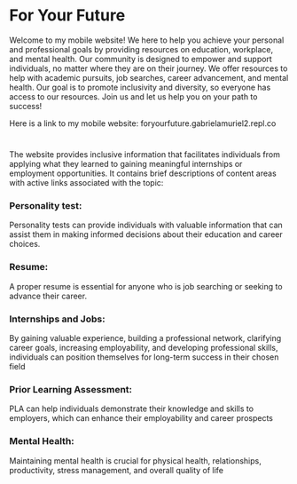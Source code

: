 # For Your Future
Welcome to my mobile website! We here to help you achieve your personal and professional goals by providing resources on education, workplace, and mental health. Our community is designed to empower and support individuals, no matter where they are on their journey. We offer resources to help with academic pursuits, job searches, career advancement, and mental health. Our goal is to promote inclusivity and diversity, so everyone has access to our resources. Join us and let us help you on your path to success!

Here is a link to my mobile website: foryourfuture.gabrielamuriel2.repl.co

#

The website provides inclusive information that facilitates individuals from applying what they learned to gaining meaningful internships or employment opportunities. It contains brief descriptions of content areas with active links associated with the topic:

### Personality test:
Personality tests can provide individuals with valuable information that can assist them in making informed decisions about their education and career choices.

### Resume:
A proper resume is essential for anyone who is job searching or seeking to advance their career.

### Internships and Jobs: 
By gaining valuable experience, building a professional network, clarifying career goals, increasing employability, and developing professional skills, individuals can position themselves for long-term success in their chosen field

### Prior Learning Assessment:
PLA can help individuals demonstrate their knowledge and skills to employers, which can enhance their employability and career prospects

### Mental Health:
Maintaining mental health is crucial for physical health, relationships, productivity, stress management, and overall quality of life
